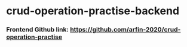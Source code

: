 # crud-operation-practise-backend

### Frontend Github link: https://github.com/arfin-2020/crud-operation-practise
